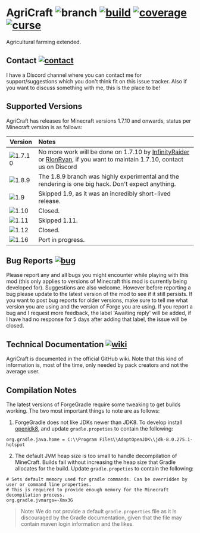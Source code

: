 # AgriCraft ![branch] [![build]][build-link] [![coverage]][coverage-link] [![curse]][curse-link]

Agricultural farming extended.

## Contact [![contact]][contact-link]
I have a Discord channel where you can contact me for support/suggestions which you don't think fit on this issue tracker. Also if you want to discuss something with me, this is the place to be!

## Supported Versions
AgriCraft has releases for Minecraft versions 1.7.10 and onwards, status per Minecraft version is as follows:

| Version  | Notes
|----------|:----------
|![1.7.10] | No more work will be done on 1.7.10 by [InfinityRaider](https://github.com/InfinityRaider) or [RlonRyan](https://github.com/InfinityRaider/AgriCraft/commits/master?author=RlonRyan), if you want to maintain 1.7.10, contact us on Discord
|![1.8.9]  | The 1.8.9 branch was highly experimental and the rendering is one big hack. Don't expect anything.
|![1.9]    | Skipped 1.9, as it was an incredibly short-lived release.
|![1.10]   | Closed.
|![1.11]   | Skipped 1.11.
|![1.12]   | Closed.
|![1.16]   | Port in progress.

## Bug Reports [![bug]][bug-link]

Please report any and all bugs you might encounter while playing with this mod (this only applies to versions of Minecraft this mod is currently being developed for). Suggestions are also welcome.
However before reporting a bug please update to the latest version of the mod to see if it still persists.
If you want to post bug reports for older versions, make sure to tell me what version you are using and the version of Forge you are using.
If you report a bug and I request more feedback, the label 'Awaiting reply' will be added, if I have had no response for 5 days after adding that label, the issue will be closed.

## Technical Documentation [![wiki]][wiki-link]

AgriCraft is documented in the official GitHub wiki. Note that
this kind of information is, most of the time, only needed by pack creators and not the average user.

## Compilation Notes

The latest versions of ForgeGradle require some tweaking to get builds working. The two most important things to note are as follows:

1. ForgeGradle does not like JDKs newer than JDK8. To develop install [openjdk8](https://adoptopenjdk.net/?variant=openjdk8&jvmVariant=hotspot), and update `gradle.propeties` to contain the following:
```
org.gradle.java.home = C:\\Program Files\\AdoptOpenJDK\\jdk-8.0.275.1-hotspot
```

2. The default JVM heap size is too small to handle decompilation of MineCraft. Builds fail without increasing the heap size that Gradle allocates for the build. Update `gradle.propeties` to contain the following:
```
# Sets default memory used for gradle commands. Can be overridden by user or command line properties.
# This is required to provide enough memory for the Minecraft decompilation process.
org.gradle.jvmargs=-Xmx3G
```

> Note: We do not provide a default `gradle.properties` file as it is discouraged by the Gradle documentation, given that the file may contain maven login information and the likes.

[branch]:https://img.shields.io/badge/branch-master-aaaaff.svg "GitHub Branch"

[build-link]:https://travis-ci.org/AgriCraft/AgriCraft
[build]:https://travis-ci.org/AgriCraft/AgriCraft.svg?branch=master "Travis-CI Build Status"

[coverage]:https://codecov.io/gh/AgriCraft/AgriCore/branch/master/graph/badge.svg?token=DIEBA4U1AH
[coverage-link]:https://codecov.io/gh/AgriCraft/AgriCore

[minecraft]:https://agricraft.github.io/versions/1.12/minecraft.svg "Minecraft Version"

[curse-link]:https://agricraft.github.io/curse
[curse]:http://cf.way2muchnoise.eu/full_agricraft_downloads.svg "CurseForge"

[contact-link]:https://agricraft.github.io/contact
[contact]:https://agricraft.github.io/images/contact.svg "InfinityRaider Contact"

[bug-link]:https://agricraft.github.io/issues
[bug]:https://agricraft.github.io/images/bug.svg "AgriCraft Issues"

[wiki-link]:https://agridocs.readthedocs.io/en/master/
[wiki]:https://agricraft.github.io/images/wiki.svg "AgriCraft GitHub Wiki"

[1.7.10]:https://agricraft.github.io/versions/1.7.10/status.svg
[1.8.9]:https://agricraft.github.io/versions/1.8.9/status.svg
[1.9]:https://agricraft.github.io/versions/1.9/status.svg
[1.10]:https://agricraft.github.io/versions/1.10/status.svg
[1.11]:https://agricraft.github.io/versions/1.11/status.svg
[1.12]:https://agricraft.github.io/versions/1.12/status.svg
[1.16]:https://agricraft.github.io/versions/1.16/status.svg
